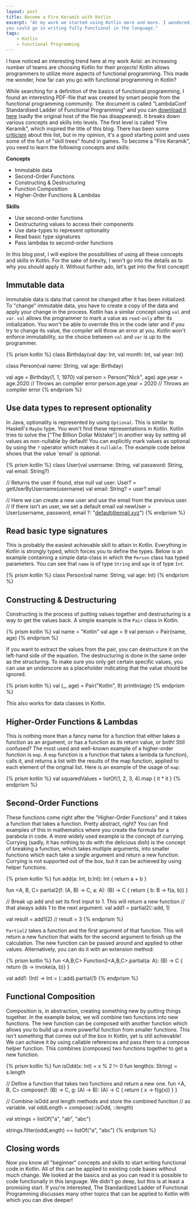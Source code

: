 ```yaml
---
layout: post
title: Become a Fire Keramik with Kotlin
excerpt: "At my work we started using Kotlin more and more. I wondered how far
you could go in writing fully Functional in the language."
tags:
    - Kotlin
    - Functional Programming
---
```


I have noticed an interesting trend here at my work Avisi: an increasing number of teams are choosing Kotlin for their projects! Kotlin allows programmers to utilize more aspects of functional programming. This made me wonder, how far can you go with functional programming in Kotlin?

While searching for a definition of the basics of functional programming, I found an interesting PDF-file that was created by smart people from the functional programming community. The document is called "LambdaConf Standardised Ladder of Functional Programming" and you can [download it here](/assets/2020-08-03-become-a-fire-keramik-with-kotlin/lambdaconf_slfp.pdf) (sadly the original host of the file has disappeared). It breaks down various concepts and skills into levels. The first level is called "Fire Keramik", which inspired the title of this blog. There has been some [criticism](https://news.ycombinator.com/item?id=13067741) about this list, but in my opinion, it's a good starting point and uses some of the fun of "skill trees" found in games. To become a "Fire Keramik", you need to learn the following concepts and skills:

**Concepts**

- Immutable data
- Second-Order Functions
- Constructing & Destructuring
- Function Composition
- Higher-Order Functions & Lambdas

**Skills**

- Use second-order functions
- Destructuring values to access their components
- Use data-types to represent optionality
- Read basic type signatures
- Pass lambdas to second-order functions

In this blog post, I will explore the possibilities of using all these concepts and skills in Kotlin. For the sake of brevity, I won't go into the details as to why you should apply it.
Without further ado, let's get into the first concept!

## Immutable data

Immutable data is data that cannot be changed after it has been initialized. To "change" immutable data, you have to create a copy of the data and apply your change in the process. Kotlin has a similar concept using `val` and `var`. `val` allows the programmer to mark a value as `read-only` after its initialization. You won't be able to override this in the code later and if you try to change its value, the compiler will throw an error at you. Kotlin won't enforce immutability, so the choice between `val` and `var` is up to the programmer.

{% prism kotlin %}
class Birthday(val day: Int, val month: Int, val year: Int)

class Person(val name: String, val age: Birthday)


val age = Birthday(1, 1, 1970)
val person = Person("Nick", age)
age.year = age.2020 // Throws an compiler error
person.age.year = 2020 // Throws an compiler error
{% endprism %}

## Use data types to represent optionality

In Java, optionality is represented by using `Optional`. This is similar to Haskell's `Maybe` type. You won't find these representations in Kotlin. Kotlin tries to solve the ["The Billion Dollar Mistake"] in another way by setting all values as non-nullable by default! You can explicitly mark values as optional by using the `?` operator which makes it `nullable`. The example code below shows that the value 'email' is optional.

{% prism kotlin %}
class User(val username: String, val password: String, val email: String?)

// Returns the user if found, else null
val user: User? = getUserByUsername(username)
val email: String? = user?.email

// Here we can create a new user and use the email from the previous user.
// If there isn't an user, we set a default email
val newUser = User(username, password, email ?: "default@email.xyz")
{% endprism %}

## Read basic type signatures

This is probably the easiest achievable skill to attain in Kotlin. Everything in Kotlin is strongly typed, which forces you to define the types. Below is an example containing a simple data-class in which the `Person` class has typed parameters. You can see that `name` is of type `String` and `age` is of type `Int`.


{% prism kotlin %}
class Person(val name: String, val age: Int)
{% endprism %}

## Constructing & Destructuring

Constructing is the process of putting values together and destructuring is a way to get the values back. A simple example is the `Pair` class in Kotlin.

{% prism kotlin %}
val name = "Kotlin"
val age = 9
val person = Pair(name, age)
{% endprism %}

If you want to extract the values from the pair, you can destructure it on the left-hand side of the equation. The destructuring is done in the same order as the structuring. To make sure you only get certain specific values, you can use an underscore as a placeholder indicating that the value should be ignored.

{% prism kotlin %}
val (_, age) = Pair("Kotlin", 9)
println(age)
{% endprism %}

This also works for data classes in Kotlin.

## Higher-Order Functions & Lambdas

This is nothing more than a fancy name for a function that either takes a function as an argument, or has a function as its return value, or both! Still confused? The most used and well-known example of a higher-order function is `map`. A `map` function is a function that takes a lambda (a function), calls it, and returns a list with the results of the map function, applied to each element of the original list. Here is an example of the usage of `map`:

{% prism kotlin %}
val squaredValues = listOf(1, 2, 3, 4).map { it * it }
{% endprism %}

## Second-Order Functions

These functions come right after the "Higher-Order Functions" and it takes a function that takes a function. Pretty abstract, right? You can find examples of this in mathematics where you create the formula for a parabola in code. A more widely used example is the concept of currying. Currying (sadly, it has nothing to do with the delicious dish) is the concept of breaking a function, which takes multiple arguments, into smaller functions which each take a single argument and return a new function. Currying is not supported out of the box, but it can be achieved by using helper functions.

{% prism kotlin %}
fun add(a: Int, b:Int): Int {
    return a + b
}

fun <A, B, C> partial2(f: (A, B) -> C, a: A): (B) -> C {
    return { b: B -> f(a, b)}
}

// Break up add and set its first input to 1. This will return a new function
// that always adds 1 to the next argument.
val add1 = partial2(::add, 1)

val result = add1(2) // result = 3
{% endprism %}

`Partial2` takes a function and the first argument of that function. This will return a new function that waits for the second argument to finish up the calculation. The new function can be passed around and applied to other values. Alternatively, you can do it with an extension method:

{% prism kotlin %}
fun <A,B,C> Function2<A,B,C>.partial(a: A): (B) -> C {
    return {b -> invoke(a, b)}
}

val add1: (Int) -> Int = (::add).partial(1)
{% endprism %}

## Functional Composition

Composition is, in abstraction, creating something new by putting things together. In the example below, we will combine two functions into new functions. The new function can be composed with another function which allows you to build up a more powerful function from smaller functions. This isn't something that comes out of the box in Kotlin, yet is still achievable! We can achieve it by using callable references and pass them to a compose helper function. This combines (composes) two functions together to get a new function.

{% prism kotlin %}
fun isOdd(x: Int) = x % 2 != 0
fun length(s: String) = s.length

// Define a function that takes two functions and return a new one.
fun <A, B, C> compose(f: (B) -> C, g: (A) -> B): (A) -> C {
    return { x -> f(g(x)) }
}

// Combine isOdd and length methods and store the combined function
// as variable.
val oddLength = compose(::isOdd, ::length)

val strings = listOf("a", "ab", "abc")

strings.filter(oddLength) == listOf("a", "abc")
{% endprism %}

## Closing words

Now you know all "beginner" concepts and skills to start writing functional code in Kotlin. All of this can be applied to existing code bases without much change. We looked at the basics and as you can read it is possible to code functionally in this language. We didn't go deep, but this is at least a promising start. If you're interested, The Standardized Ladder of Functional Programming discusses many other topics that can be applied to Kotlin with which you can dive deeper!
